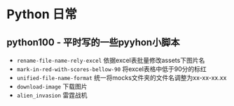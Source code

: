 # Python 日常

## python100 - 平时写的一些pyyhon小脚本

* `rename-file-name-rely-excel` 依据excel表批量修改assets下图片名
* `mark-in-red-with-scores-bellow-90`  将excel表格中低于90分的标红
* `unified-file-name-format`  统一将mocks文件夹的文件名调整为xx-xx-xx.xx
* `download-image`  下载图片
* `alien_invasion`  雷霆战机
